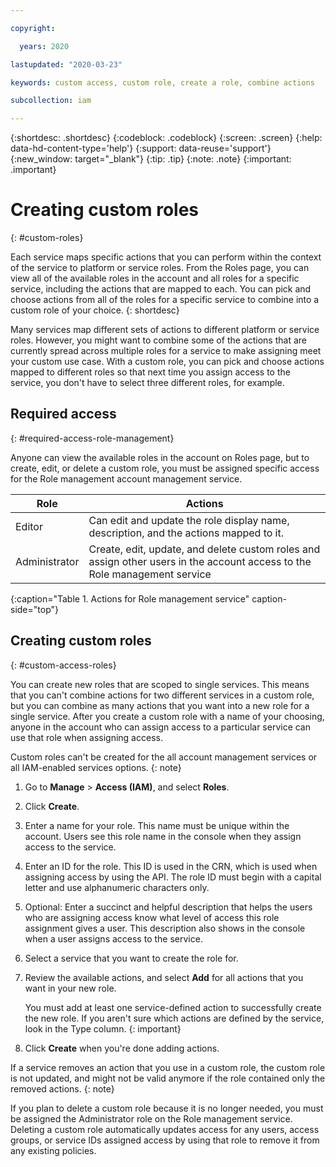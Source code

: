 ```yaml
---

copyright:

  years: 2020

lastupdated: "2020-03-23"

keywords: custom access, custom role, create a role, combine actions

subcollection: iam

---
```


{:shortdesc: .shortdesc}
{:codeblock: .codeblock}
{:screen: .screen}
{:help: data-hd-content-type='help'}
{:support: data-reuse='support'}
{:new_window: target="_blank"}
{:tip: .tip}
{:note: .note}
{:important: .important}

# Creating custom roles
{: #custom-roles}

Each service maps specific actions that you can perform within the context of the service to platform or service roles. From the Roles page, you can view all of the available roles in the account and all roles for a specific service, including the actions that are mapped to each. You can pick and choose actions from all of the roles for a specific service to combine into a custom role of your choice.
{: shortdesc}

Many services map different sets of actions to different platform or service roles. However, you might want to combine some of the actions that are currently spread across multiple roles for a service to make assigning meet your custom use case. With a custom role, you can pick and choose actions mapped to different roles so that next time you assign access to the service, you don't have to select three different roles, for example.


## Required access
{: #required-access-role-management}

Anyone can view the available roles in the account on Roles page, but to create, edit, or delete a custom role, you must be assigned specific access for the Role management account management service.

| Role | Actions |
|------|---------|
| Editor |  Can edit and update the role display name, description, and the actions mapped to it.   |
| Administrator | Create, edit, update, and delete custom roles and assign other users in the account access to the Role management service | 
{:caption="Table 1. Actions for Role management service" caption-side="top"}

## Creating custom roles
{: #custom-access-roles}

You can create new roles that are scoped to single services. This means that you can't combine actions for two different services in a custom role, but you can combine as many actions that you want into a new role for a single service. After you create a custom role with a name of your choosing, anyone in the account who can assign access to a particular service can use that role when assigning access.

Custom roles can't be created for the all account management services or all IAM-enabled services options. 
{: note}

1. Go to **Manage** > **Access (IAM)**, and select **Roles**.
1. Click **Create**.
1. Enter a name for your role. This name must be unique within the account. Users see this role name in the console when they assign access to the service.
1. Enter an ID for the role. This ID is used in the CRN, which is used when assigning access by using the API. The role ID must begin with a capital letter and use alphanumeric characters only.
1. Optional: Enter a succinct and helpful description that helps the users who are assigning access know what level of access this role assignment gives a user. This description also shows in the console when a user assigns access to the service.
1. Select a service that you want to create the role for.
1. Review the available actions, and select **Add** for all actions that you want in your new role.

   You must add at least one service-defined action to successfully create the new role. If you aren't sure which actions are defined by the service, look in the Type column.
   {: important}
   
1. Click **Create** when you're done adding actions.


If a service removes an action that you use in a custom role, the custom role is not updated, and might not be valid anymore if the role contained only the removed actions.
{: note}

If you plan to delete a custom role because it is no longer needed, you must be assigned the Administrator role on the Role management service. Deleting a custom role automatically updates access for any users, access groups, or service IDs assigned access by using that role to remove it from any existing policies.
